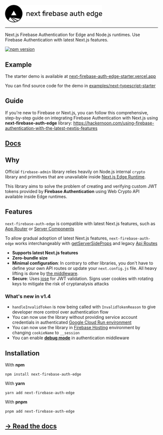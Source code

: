 <picture>
  <source media="(prefers-color-scheme: dark)" srcset="logo-white.svg">
  <source media="(prefers-color-scheme: light)" srcset="logo.svg">
  <img alt="next-firebase-auth-edge" src="logo.svg" width="320">
</picture>

---

Next.js Firebase Authentication for Edge and Node.js runtimes. Use Firebase Authentication with latest Next.js features.

[![npm version](https://badge.fury.io/js/next-firebase-auth-edge.svg)](https://badge.fury.io/js/next-firebase-auth-edge)

## Example

The starter demo is available at [next-firebase-auth-edge-starter.vercel.app](https://next-firebase-auth-edge-starter.vercel.app/)

You can find source code for the demo in [examples/next-typescript-starter](https://github.com/ensite-in/next-firebase-auth-edge/tree/main/examples/next-typescript-starter)

## Guide

If you're new to Firebase or Next.js, you can follow this comprehensive, step-by-step guide on integrating Firebase Authentication with Next.js using **next-firebase-auth-edge** library: https://hackernoon.com/using-firebase-authentication-with-the-latest-nextjs-features

## [Docs](https://next-firebase-auth-edge-docs.vercel.app/)

## Why

Official `firebase-admin` library relies heavily on Node.js internal `crypto` library and primitives that are unavailable inside [Next.js Edge Runtime](https://nextjs.org/docs/api-reference/edge-runtime).

This library aims to solve the problem of creating and verifying custom JWT tokens provided by **Firebase Authentication** using Web Crypto API available inside Edge runtimes.

## Features

`next-firebase-auth-edge` is compatible with latest Next.js features, such as [App Router](https://nextjs.org/docs/app) or [Server Components](https://nextjs.org/docs/app/building-your-application/rendering/server-components)

To allow gradual adoption of latest Next.js features, `next-firebase-auth-edge` works interchangeably with [getServerSideProps](https://nextjs.org/docs/pages/building-your-application/data-fetching/get-server-side-props) and legacy [Api Routes](https://nextjs.org/docs/pages/building-your-application/routing/api-routes)

* **Supports latest Next.js features**
* **Zero-bundle size**
* **Minimal configuration**: In contrary to other libraries, you don't have to define your own API routes or update your `next.config.js` file. All heavy lifting is done by [the middleware](https://next-firebase-auth-edge-docs.vercel.app/docs/usage/middleware).
* **Secure**: Uses [jose](https://github.com/panva/jose) for JWT validation. Signs user cookies with rotating keys to mitigate the risk of cryptanalysis attacks

### What's new in v1.4
* `handleInvalidToken` is now being called with `InvalidTokenReason` to give developer more control over authentication flow
* You can now use the library without providing service account credentials in authenticated [Google Cloud Run environment](https://next-firebase-auth-edge-docs.vercel.app/docs/usage/cloud-run)
* You can now use the library in [Firebase Hosting](https://next-firebase-auth-edge-docs.vercel.app/docs/usage/firebase-hosting) environment by changing `cookieName` to `__session`
* You can enable [**debug mode**](https://next-firebase-auth-edge-docs.vercel.app/docs/usage/debug-mode) in authentication middleware

## Installation

With **npm**

```shell
npm install next-firebase-auth-edge
```

With **yarn**

```shell
yarn add next-firebase-auth-edge
```

With **pnpm**

```shell
pnpm add next-firebase-auth-edge
```

## [→ Read the docs](https://next-firebase-auth-edge-docs.vercel.app/)
